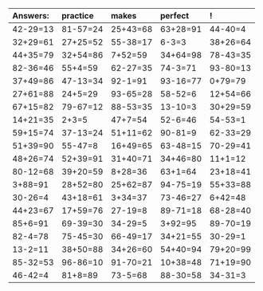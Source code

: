 | Answers: | practice | makes | perfect | ! |
| :--- | :--- | :--- | :--- | :--- |
| 42-29=13 | 81-57=24 | 25+43=68 | 63+28=91 | 44-40=4 | 
| 32+29=61 | 27+25=52 | 55-38=17 | 6-3=3 | 38+26=64 | 
| 44+35=79 | 32+54=86 | 7+52=59 | 34+64=98 | 78-43=35 | 
| 82-36=46 | 55+4=59 | 62-27=35 | 74-3=71 | 93-80=13 | 
| 37+49=86 | 47-13=34 | 92-1=91 | 93-16=77 | 0+79=79 | 
| 27+61=88 | 24+5=29 | 93-65=28 | 58-52=6 | 12+54=66 | 
| 67+15=82 | 79-67=12 | 88-53=35 | 13-10=3 | 30+29=59 | 
| 14+21=35 | 2+3=5 | 47+7=54 | 52-6=46 | 54-53=1 | 
| 59+15=74 | 37-13=24 | 51+11=62 | 90-81=9 | 62-33=29 | 
| 51+39=90 | 55-47=8 | 16+49=65 | 63-48=15 | 70-29=41 | 
| 48+26=74 | 52+39=91 | 31+40=71 | 34+46=80 | 11+1=12 | 
| 80-12=68 | 39+20=59 | 8+28=36 | 63+1=64 | 23+18=41 | 
| 3+88=91 | 28+52=80 | 25+62=87 | 94-75=19 | 55+33=88 | 
| 30-26=4 | 43+18=61 | 3+34=37 | 73-46=27 | 6+42=48 | 
| 44+23=67 | 17+59=76 | 27-19=8 | 89-71=18 | 68-28=40 | 
| 85+6=91 | 69-39=30 | 34-29=5 | 3+92=95 | 89-70=19 | 
| 82-4=78 | 75-45=30 | 66-49=17 | 34+21=55 | 30-29=1 | 
| 13-2=11 | 38+50=88 | 34+26=60 | 54+40=94 | 79+20=99 | 
| 85-32=53 | 96-86=10 | 91-70=21 | 10+38=48 | 71+19=90 | 
| 46-42=4 | 81+8=89 | 73-5=68 | 88-30=58 | 34-31=3 | 
